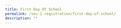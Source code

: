 ```yaml
---
title: First Day Of School
permalink: /sec-1-registration/first-day-of-school/
description: ""
---
```

